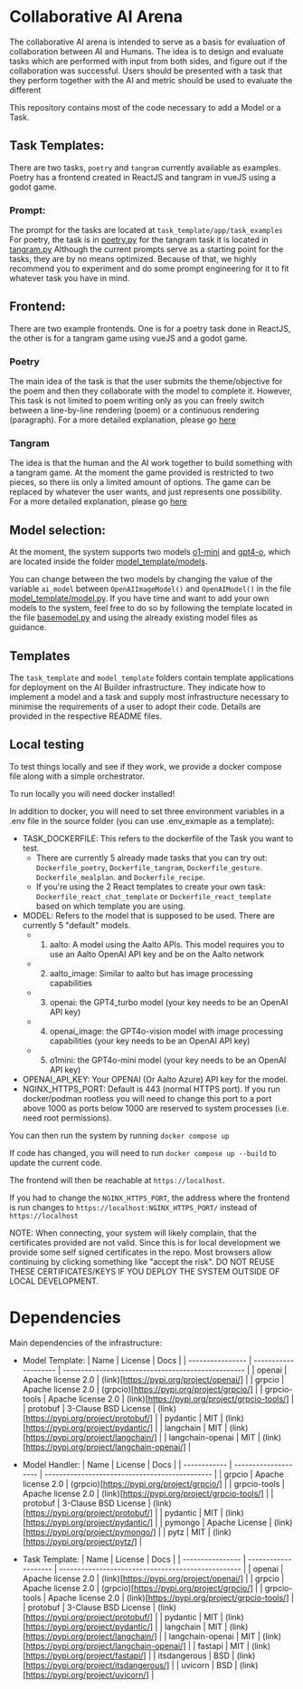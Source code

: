 # Collaborative AI Arena

The collaborative AI arena is intended to serve as a basis for evaluation of collaboration between AI and Humans. The idea is to design and evaluate tasks which are performed with input from both sides, and figure out if the collaboration was successful.
Users should be presented with a task that they perform together with the AI and metric should be used to evaluate the different

This repository contains most of the code necessary to add a Model or a Task.

## Task Templates:

There are two tasks, `poetry` and `tangram` currently available as examples. Poetry has a frontend created in ReactJS and tangram in vueJS using a godot game.

### Prompt:

The prompt for the tasks are located at `task_template/app/task_examples` For poetry, the task is in [poetry.py](task_template/app/task_examples/poetry.py)
for the tangram task it is located in [tangram.py](task_template/app/task_examples/tangram.py)
Although the current prompts serve as a starting point for the tasks, they are by no means optimized. Because of that, we highly recommend you to experiment and do some prompt engineering for it to fit whatever task you have in mind.

## Frontend:

There are two example frontends. One is for a poetry task done in ReactJS, the other is for a tangram game using vueJS and a godot game.

### Poetry

The main idea of the task is that the user submits the theme/objective for the poem and then they collaborate with the model to complete it. However, This task is not limited to poem writing only as you can freely switch between a line-by-line rendering (poem) or a continuous rendering (paragraph). For a more detailed explanation, please go [here](task_template/frontend_poetry/README.md)

### Tangram

The idea is that the human and the AI work together to build something with a tangram game. At the moment the game provided is restricted to two pieces, so there iis only a limited amount of options. The game can be replaced by whatever the user wants, and just represents one possibility.
For a more detailed explanation, please go [here](task_template/frontend_tangram/README.md)

## Model selection:

At the moment, the system supports two models [o1-mini](model_template/models/openAI_model.py) and [gpt4-o](model_template/models/openAI_image_model.py), which are located inside the folder [model_template/models](model_template/models).

You can change between the two models by changing the value of the variable `ai_model` between `OpenAIImageModel()` and `OpenAIModel()` in the file [model_template/model.py](model_template/model.py).
If you have time and want to add your own models to the system, feel free to do so by following the template located in the file [basemodel.py](model_template/models/basemodel.py) and using the already existing model files as guidance.

## Templates

The `task_template` and `model_template` folders contain template applications for deployment on the AI Builder infrastructure.
They indicate how to implement a model and a task and supply most infrastructure necessary to minimise the requirements of a user to adopt their code.
Details are provided in the respective README files.

## Local testing

<a id="local-testing"></a>
To test things locally and see if they work, we provide a docker compose file along with a simple orchestrator.

To run locally you will need docker installed!

In addition to docker, you will need to set three environment variables in a .env file in the source folder (you can use .env_exmaple as a template):

- TASK_DOCKERFILE: This refers to the dockerfile of the Task you want to test.
  - There are currently 5 already made tasks that you can try out: `Dockerfile_poetry`, `Dockerfile_tangram`, `Dockerfile_gesture`. `Dockerfile_mealplan`. and `Dockerfile_recipe`.
  - If you're using the 2 React templates to create your own task: `Dockerfile_react_chat_template` or `Dockerfile_react_template` based on which template you are using.
- MODEL: Refers to the model that is supposed to be used. There are currently 5 "default" models.
  - 1. aalto: A model using the Aalto APIs. This model requires you to use an Aalto OpenAI API key and be on the Aalto network
  - 2. aalto_image: Similar to aalto but has image processing capabilities
  - 3. openai: the GPT4_turbo model (your key needs to be an OpenAI API key)
  - 4. openai_image: the GPT4o-vision model with image processing capabilities (your key needs to be an OpenAI API key)
  - 5. o1mini: the GPT4o-mini model (your key needs to be an OpenAI API key)
- OPENAI_API_KEY: Your OPENAI (Or Aalto Azure) API key for the model.
- NGINX_HTTPS_PORT: Default is 443 (normal HTTPS port). If you run docker/podman rootless you will need to change this port to a port above 1000 as ports below 1000 are reserved to system processes (i.e. need root permissions).

You can then run the system by running `docker compose up`

If code has changed, you will need to run `docker compose up --build` to update the current code.

The frontend will then be reachable at `https://localhost`.

If you had to change the `NGINX_HTTPS_PORT`, the address where the frontend is run changes to `https://localhost:NGINX_HTTPS_PORT/` instead of `https://localhost`

NOTE: When connecting, your system will likely complain, that the certificates provided are not valid. Since this is for local development we provide some self signed certificates in the repo. Most browsers allow continuing by clicking something like "accept the risk".
DO NOT REUSE THESE CERTIFICATES/KEYS IF YOU DEPLOY THE SYSTEM OUTSIDE OF LOCAL DEVELOPMENT.

# Dependencies

Main dependencies of the infrastructure:

- Model Template:
  | Name | License | Docs |
  | ---------------- | -------------------- | -------------------------------------------------- |
  | openai | Apache license 2.0 | (link)[https://pypi.org/project/openai/] |
  | grpcio | Apache license 2.0 | (grpcio)[https://pypi.org/project/grpcio/] |
  | grpcio-tools | Apache license 2.0 | (link)[https://pypi.org/project/grpcio-tools/] |
  | protobuf | 3-Clause BSD License | (link)[https://pypi.org/project/protobuf/] |
  | pydantic | MIT | (link)[https://pypi.org/project/pydantic/] |
  | langchain | MIT | (link)[https://pypi.org/project/langchain/] |
  | langchain-openai | MIT | (link)[https://pypi.org/project/langchain-openai/] |

- Model Handler:
  | Name | License | Docs |
  | ------------ | -------------------- | ---------------------------------------------- |
  | grpcio | Apache license 2.0 | (grpcio)[https://pypi.org/project/grpcio/] |
  | grpcio-tools | Apache license 2.0 | (link)[https://pypi.org/project/grpcio-tools/] |
  | protobuf | 3-Clause BSD License | (link)[https://pypi.org/project/protobuf/] |
  | pydantic | MIT | (link)[https://pypi.org/project/pydantic/] |
  | pymongo | Apache License | (link)[https://pypi.org/project/pymongo/] |
  | pytz | MIT | (link)[https://pypi.org/project/pytz/] |

- Task Template:
  | Name | License | Docs |
  | ---------------- | -------------------- | -------------------------------------------------- |
  | openai | Apache license 2.0 | (link)[https://pypi.org/project/openai/] |
  | grpcio | Apache license 2.0 | (grpcio)[https://pypi.org/project/grpcio/] |
  | grpcio-tools | Apache license 2.0 | (link)[https://pypi.org/project/grpcio-tools/] |
  | protobuf | 3-Clause BSD License | (link)[https://pypi.org/project/protobuf/] |
  | pydantic | MIT | (link)[https://pypi.org/project/pydantic/] |
  | langchain | MIT | (link)[https://pypi.org/project/langchain/] |
  | langchain-openai | MIT | (link)[https://pypi.org/project/langchain-openai/] |
  | fastapi | MIT | (link)[https://pypi.org/project/fastapi/] |
  | itsdangerous | BSD | (link)[https://pypi.org/project/itsdangerous/] |
  | uvicorn | BSD | (link)[https://pypi.org/project/uvicorn/] |
